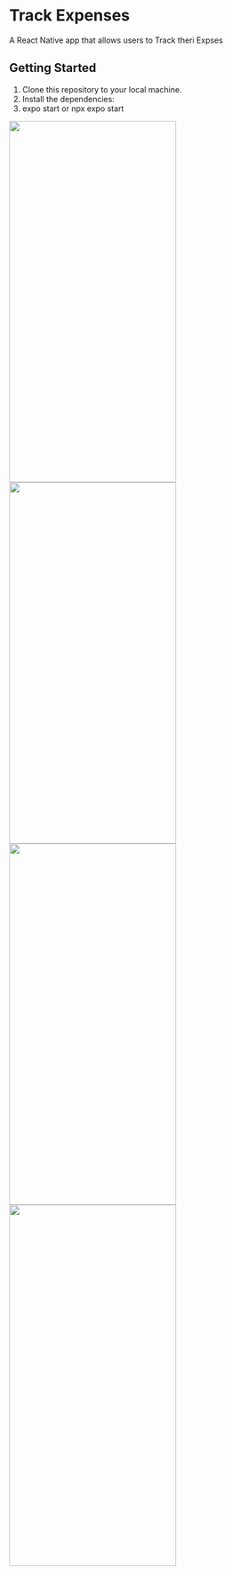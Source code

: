 # Track Expenses

A React Native app that allows users to Track theri Expses

## Getting Started

1. Clone this repository to your local machine.
2. Install the dependencies:
3. expo start or npx expo start

<img src="https://github.com/Ehab97/TrackExpenses/assets/28493731/965a8029-ea74-476b-accb-180ac1d80de9" width="300" height="650">
<img src="https://github.com/Ehab97/TrackExpenses/assets/28493731/f57e5be4-1d2d-4149-a19a-e4287c446e21" width="300" height="650">
<img src="https://github.com/Ehab97/TrackExpenses/assets/28493731/7cf57970-8212-4543-a247-5d5eab25f5cf" width="300" height="650">
<img src="https://github.com/Ehab97/TrackExpenses/assets/28493731/d403b2fc-6a80-46c5-b00c-37d2c100da7c" width="300" height="650">
